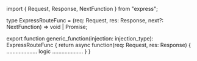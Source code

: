  import { Request, Response, NextFunction } from "express";
 
type ExpressRouteFunc = (req: Request, res: Response, next?: NextFunction) => void | Promise<void>;

 export function generic_function(injection: injection_type): ExpressRouteFunc {
   return async function(req: Request, res: Response) {
   ....................
    logic
    ....................
   }
 }
